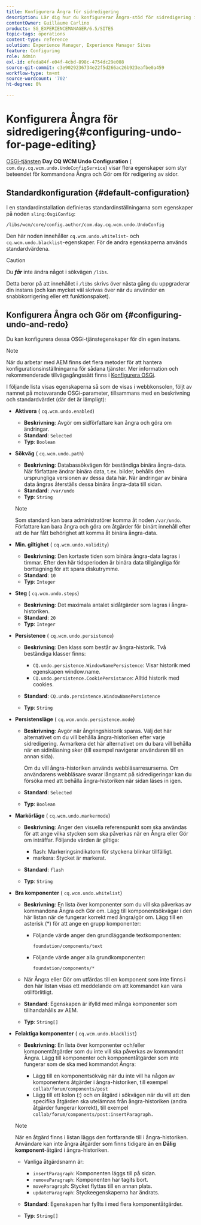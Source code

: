 ```yaml
---
title: Konfigurera Ångra för sidredigering
description: Lär dig hur du konfigurerar Ångra-stöd för sidredigering i AEM.
contentOwner: Guillaume Carlino
products: SG_EXPERIENCEMANAGER/6.5/SITES
topic-tags: operations
content-type: reference
solution: Experience Manager, Experience Manager Sites
feature: Configuring
role: Admin
exl-id: efeda84f-e04f-4cbd-898c-4754dc29e008
source-git-commit: c3e9029236734e22f5d266ac26b923eafbe0a459
workflow-type: tm+mt
source-wordcount: '702'
ht-degree: 0%

---
```


# Konfigurera Ångra för sidredigering{#configuring-undo-for-page-editing}

[OSGi-tjänsten](/help/sites-deploying/configuring-osgi.md) **Day CQ WCM Undo Configuration** ( `com.day.cq.wcm.undo.UndoConfigService`) visar flera egenskaper som styr beteendet för kommandona Ångra och Gör om för redigering av sidor.

## Standardkonfiguration {#default-configuration}

I en standardinstallation definieras standardinställningarna som egenskaper på noden `sling:OsgiConfig`:

`/libs/wcm/core/config.author/com.day.cq.wcm.undo.UndoConfig`

Den här noden innehåller `cq.wcm.undo.whitelist`- och `cq.wcm.undo.blacklist`-egenskaper. För de andra egenskaperna används standardvärdena.

>[!CAUTION]
>
>Du ***får*** inte ändra något i sökvägen `/libs`.
>
>Detta beror på att innehållet i `/libs` skrivs över nästa gång du uppgraderar din instans (och kan mycket väl skrivas över när du använder en snabbkorrigering eller ett funktionspaket).

## Konfigurera Ångra och Gör om {#configuring-undo-and-redo}

Du kan konfigurera dessa OSGi-tjänstegenskaper för din egen instans.

>[!NOTE]
>
>När du arbetar med AEM finns det flera metoder för att hantera konfigurationsinställningarna för sådana tjänster. Mer information och rekommenderade tillvägagångssätt finns i [Konfigurera OSGi](/help/sites-deploying/configuring-osgi.md).

I följande lista visas egenskaperna så som de visas i webbkonsolen, följt av namnet på motsvarande OSGi-parameter, tillsammans med en beskrivning och standardvärdet (där det är lämpligt):

* **Aktivera**
( `cq.wcm.undo.enabled`)

   * **Beskrivning**: Avgör om sidförfattare kan ångra och göra om ändringar.
   * **Standard**: `Selected`
   * **Typ**: `Boolean`

* **Sökväg**
( `cq.wcm.undo.path`)

   * **Beskrivning**: Databassökvägen för beständiga binära ångra-data. När författare ändrar binära data, t.ex. bilder, behålls den ursprungliga versionen av dessa data här. När ändringar av binära data ångras återställs dessa binära ångra-data till sidan.
   * **Standard**: `/var/undo`
   * **Typ**: `String`

  >[!NOTE]
  >
  >Som standard kan bara administratörer komma åt noden `/var/undo`. Författare kan bara ångra och göra om åtgärder för binärt innehåll efter att de har fått behörighet att komma åt binära ångra-data.

* **Min. giltighet**
( `cq.wcm.undo.validity`)

   * **Beskrivning**: Den kortaste tiden som binära ångra-data lagras i timmar. Efter den här tidsperioden är binära data tillgängliga för borttagning för att spara diskutrymme.
   * **Standard**: `10`
   * **Typ**: `Integer`

* **Steg**
( `cq.wcm.undo.steps`)

   * **Beskrivning**: Det maximala antalet sidåtgärder som lagras i ångra-historiken.
   * **Standard**: `20`
   * **Typ**: `Integer`

* **Persistence**
( `cq.wcm.undo.persistence`)

   * **Beskrivning**: Den klass som består av ångra-historik. Två beständiga klasser finns:

      * `CQ.undo.persistence.WindowNamePersistence`: Visar historik med egenskapen window.name.
      * `CQ.undo.persistence.CookiePersistance`: Alltid historik med cookies.

   * **Standard**: `CQ.undo.persistence.WindowNamePersistence`
   * **Typ**: `String`

* **Persistensläge**
( `cq.wcm.undo.persistence.mode`)

   * **Beskrivning**: Avgör när ångringshistorik sparas. Välj det här alternativet om du vill behålla ångra-historiken efter varje sidredigering. Avmarkera det här alternativet om du bara vill behålla när en sidinläsning sker (till exempel navigerar användaren till en annan sida).

     Om du vill ångra-historiken används webbläsarresurserna. Om användarens webbläsare svarar långsamt på sidredigeringar kan du försöka med att behålla ångra-historiken när sidan läses in igen.

   * **Standard**: `Selected`
   * **Typ**: `Boolean`

* **Markörläge**
( `cq.wcm.undo.markermode`)

   * **Beskrivning**: Anger den visuella referenspunkt som ska användas för att ange vilka stycken som ska påverkas när en Ångra eller Gör om inträffar. Följande värden är giltiga:

      * flash: Markeringsindikatorn för styckena blinkar tillfälligt.
      * markera: Stycket är markerat.

   * **Standard**: `flash`
   * **Typ**: `String`

* **Bra komponenter**
( `cq.wcm.undo.whitelist`)

   * **Beskrivning**: En lista över komponenter som du vill ska påverkas av kommandona Ångra och Gör om. Lägg till komponentsökvägar i den här listan när de fungerar korrekt med ångra/gör om. Lägg till en asterisk (&ast;) för att ange en grupp komponenter:

      * Följande värde anger den grundläggande textkomponenten:

        `foundation/components/text`

      * Följande värde anger alla grundkomponenter:

        `foundation/components/*`

   * När Ångra eller Gör om utfärdas till en komponent som inte finns i den här listan visas ett meddelande om att kommandot kan vara otillförlitligt.

   * **Standard**: Egenskapen är ifylld med många komponenter som tillhandahålls av AEM.
   * **Typ**: `String[]`

* **Felaktiga komponenter**
( `cq.wcm.undo.blacklist`)

   * **Beskrivning**: En lista över komponenter och/eller komponentåtgärder som du inte vill ska påverkas av kommandot Ångra. Lägg till komponenter och komponentåtgärder som inte fungerar som de ska med kommandot Ångra:

      * Lägg till en komponentsökväg när du inte vill ha någon av komponentens åtgärder i ångra-historiken, till exempel `collab/forum/components/post`
      * Lägg till ett kolon (:) och en åtgärd i sökvägen när du vill att den specifika åtgärden ska utelämnas från ångra-historiken (andra åtgärder fungerar korrekt), till exempel `collab/forum/components/post:insertParagraph.`

  >[!NOTE]
  >
  >När en åtgärd finns i listan läggs den fortfarande till i ångra-historiken. Användare kan inte ångra åtgärder som finns tidigare än en **Dålig komponent**-åtgärd i ångra-historiken.

   * Vanliga åtgärdsnamn är:

      * `insertParagraph`: Komponenten läggs till på sidan.
      * `removeParagraph`: Komponenten har tagits bort.
      * `moveParagraph`: Stycket flyttas till en annan plats.
      * `updateParagraph`: Styckeegenskaperna har ändrats.

   * **Standard**: Egenskapen har fyllts i med flera komponentåtgärder.
   * **Typ**: `String[]`
